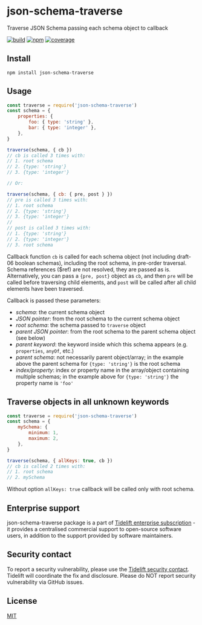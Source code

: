 # json-schema-traverse

Traverse JSON Schema passing each schema object to callback

[![build](https://github.com/epoberezkin/json-schema-traverse/workflows/build/badge.svg)](https://github.com/epoberezkin/json-schema-traverse/actions?query=workflow%3Abuild)
[![npm](https://img.shields.io/npm/v/json-schema-traverse)](https://www.npmjs.com/package/json-schema-traverse)
[![coverage](https://coveralls.io/repos/github/epoberezkin/json-schema-traverse/badge.svg?branch=master)](https://coveralls.io/github/epoberezkin/json-schema-traverse?branch=master)

## Install

```
npm install json-schema-traverse
```

## Usage

```javascript
const traverse = require('json-schema-traverse')
const schema = {
	properties: {
		foo: { type: 'string' },
		bar: { type: 'integer' },
	},
}

traverse(schema, { cb })
// cb is called 3 times with:
// 1. root schema
// 2. {type: 'string'}
// 3. {type: 'integer'}

// Or:

traverse(schema, { cb: { pre, post } })
// pre is called 3 times with:
// 1. root schema
// 2. {type: 'string'}
// 3. {type: 'integer'}
//
// post is called 3 times with:
// 1. {type: 'string'}
// 2. {type: 'integer'}
// 3. root schema
```

Callback function `cb` is called for each schema object (not including draft-06 boolean schemas), including the root schema, in pre-order traversal. Schema references ($ref) are not resolved, they are passed as is. Alternatively, you can pass a `{pre, post}` object as `cb`, and then `pre` will be called before traversing child elements, and `post` will be called after all child elements have been traversed.

Callback is passed these parameters:

- _schema_: the current schema object
- _JSON pointer_: from the root schema to the current schema object
- _root schema_: the schema passed to `traverse` object
- _parent JSON pointer_: from the root schema to the parent schema object (see below)
- _parent keyword_: the keyword inside which this schema appears (e.g. `properties`, `anyOf`, etc.)
- _parent schema_: not necessarily parent object/array; in the example above the parent schema for `{type: 'string'}` is the root schema
- _index/property_: index or property name in the array/object containing multiple schemas; in the example above for `{type: 'string'}` the property name is `'foo'`

## Traverse objects in all unknown keywords

```javascript
const traverse = require('json-schema-traverse')
const schema = {
	mySchema: {
		minimum: 1,
		maximum: 2,
	},
}

traverse(schema, { allKeys: true, cb })
// cb is called 2 times with:
// 1. root schema
// 2. mySchema
```

Without option `allKeys: true` callback will be called only with root schema.

## Enterprise support

json-schema-traverse package is a part of [Tidelift enterprise subscription](https://tidelift.com/subscription/pkg/npm-json-schema-traverse?utm_source=npm-json-schema-traverse&utm_medium=referral&utm_campaign=enterprise&utm_term=repo) - it provides a centralised commercial support to open-source software users, in addition to the support provided by software maintainers.

## Security contact

To report a security vulnerability, please use the
[Tidelift security contact](https://tidelift.com/security).
Tidelift will coordinate the fix and disclosure. Please do NOT report security vulnerability via GitHub issues.

## License

[MIT](https://github.com/epoberezkin/json-schema-traverse/blob/master/LICENSE)

